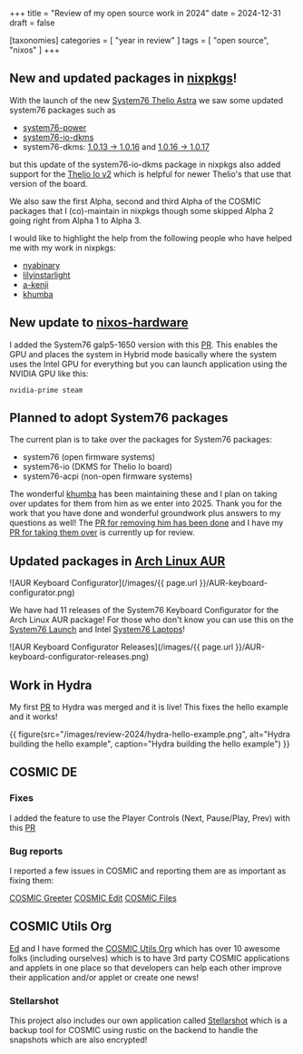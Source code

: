 +++
title = "Review of my open source work in 2024"
date = 2024-12-31
draft = false

[taxonomies]
categories = [ "year in review" ]
tags = [ "open source", "nixos" ]
+++

## New and updated packages in [nixpkgs](https://github.com/NixOS/nixpkgs)!

With the launch of the new [System76 Thelio Astra](https://system76.com/desktops/thelio-astra) we saw some updated system76 packages such as 

- [system76-power](https://github.com/NixOS/nixpkgs/pull/350954) 
- [system76-io-dkms](https://github.com/NixOS/nixpkgs/pull/350933)
- system76-dkms: [1.0.13 -> 1.0.16](https://github.com/NixOS/nixpkgs/pull/349177) and [1.0.16 -> 1.0.17](https://github.com/NixOS/nixpkgs/pull/365787)

but this update of the system76-io-dkms package in nixpkgs also added support for the [Thelio Io v2](https://github.com/system76/thelio-io) which is helpful for newer Thelio's that use that version of the board.

We also saw the first Alpha, second and third  Alpha of the COSMIC packages that I (co)-maintain in nixpkgs though some skipped Alpha 2 going right from Alpha 1 to Alpha 3.

I would like to highlight the help from the following people who have helped me with my work in nixpkgs:

- [nyabinary](https://github.com/nyabinary)
- [lilyinstarlight](https://github.com/lilyinstarlight)
- [a-kenji](https://github.com/a-kenji)
- [khumba](https://github.com/khumba)

## New update to [nixos-hardware](https://github.com/NixOS/nixos-hardware)

I added the System76 galp5-1650 version with this [PR](https://github.com/NixOS/nixos-hardware/pull/1126). This enables the GPU and places the system in Hybrid mode basically where the system uses the Intel GPU for everything but you can launch application using the NVIDIA GPU like this:

```
nvidia-prime steam
```

## Planned to adopt System76 packages

The current plan is to take over the packages for System76 packages:

- system76 (open firmware systems)
- system76-io (DKMS for Thelio Io board)
- system76-acpi (non-open firmware systems)

The wonderful [khumba](https://github.com/khumba) has been maintaining these and I plan on taking over updates for them from him as we enter into 2025. Thank you for the work that you have done and wonderful groundwork plus answers to my questions as well! The [PR for removing him has been done](https://github.com/NixOS/nixpkgs/pull/365789) and I have my [PR for taking them over](https://github.com/NixOS/nixpkgs/pull/366236) is currently up for review.

## Updated packages in [Arch Linux AUR](https://aur.archlinux.org/cgit/aur.git/log/?h=system76-keyboard-configurator)

![AUR Keyboard Configurator](/images/{{ page.url }}/AUR-keyboard-configurator.png)

We have had 11 releases of the System76 Keyboard Configurator for the Arch Linux AUR package! For those who don't know you can use this on the [System76 Launch](https://system76.com/keyboards/) and Intel [System76 Laptops](https://system76.com/laptops)!

![AUR Keyboard Configurator Releases](/images/{{ page.url }}/AUR-keyboard-configurator-releases.png)

## Work in Hydra

My first [PR](https://github.com/NixOS/hydra/pull/1271) to Hydra was merged and it is live! This fixes the hello example and it works!

{{ figure(src="/images/review-2024/hydra-hello-example.png", alt="Hydra building the hello example", caption="Hydra building the hello example") }}

## COSMIC DE

### Fixes

I added the feature to use the Player Controls (Next, Pause/Play, Prev) with this [PR](https://github.com/pop-os/cosmic-comp/pull/678)

### Bug reports

I reported a few issues in COSMIC and reporting them are as important as fixing them:

[COSMIC Greeter](https://github.com/pop-os/cosmic-greeter/issues/created_by/ahoneybun)
[COSMIC Edit](https://github.com/pop-os/cosmic-edit/issues/created_by/ahoneybun)
[COSMIC Files](https://github.com/pop-os/cosmic-files/issues/created_by/ahoneybun)

## COSMIC Utils Org

[Ed](https://github.com/edfloreshz) and I have formed the [COSMIC Utils Org](https://github.com/cosmic-utils) which has over 10 awesome folks (including ourselves) which is to have 3rd party COSMIC applications and applets in one place so that developers can help each other improve their application and/or applet or create one news!

### Stellarshot

This project also includes our own application called [Stellarshot](https://github.com/cosmic-utils/stellarshot) which is a backup tool for COSMIC using rustic on the backend to handle the snapshots which are also encrypted!

